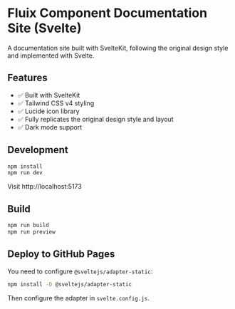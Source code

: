 # Fluix Component Documentation Site (Svelte)

A documentation site built with SvelteKit, following the original design style and implemented with Svelte.

## Features

- ✅ Built with SvelteKit
- ✅ Tailwind CSS v4 styling
- ✅ Lucide icon library
- ✅ Fully replicates the original design style and layout
- ✅ Dark mode support

## Development

```bash
npm install
npm run dev
```

Visit http://localhost:5173

## Build

```bash
npm run build
npm run preview
```

## Deploy to GitHub Pages

You need to configure `@sveltejs/adapter-static`:

```bash
npm install -D @sveltejs/adapter-static
```

Then configure the adapter in `svelte.config.js`.
